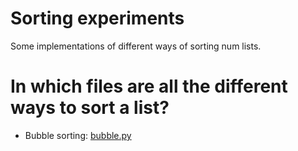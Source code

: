 # Sorting experiments
 Some implementations of different ways of sorting num lists.

# In which files are all the different ways to sort a list?
* Bubble sorting: [bubble.py](bubble.py)
